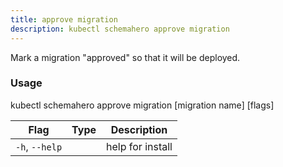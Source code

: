 ```yaml
---
title: approve migration
description: kubectl schemahero approve migration
---
```


Mark a migration "approved" so that it will be deployed.

### Usage
kubectl schemahero approve migration [migration name] [flags]

Flag | Type |	Description
-----|------|------------
`-h`, `--help`	| |	help for install

